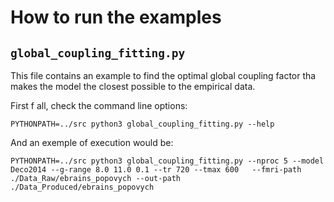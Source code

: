 # How to run the examples

## `global_coupling_fitting.py`

This file contains an example to find the optimal global coupling factor tha makes the model the closest possible to the empirical data.

First f all, check the command line options:

`PYTHONPATH=../src python3 global_coupling_fitting.py --help`

And an exemple of execution would be:

`PYTHONPATH=../src python3 global_coupling_fitting.py --nproc 5 --model Deco2014 --g-range 8.0 11.0 0.1 --tr 720 --tmax 600   --fmri-path ./Data_Raw/ebrains_popovych --out-path ./Data_Produced/ebrains_popovych`